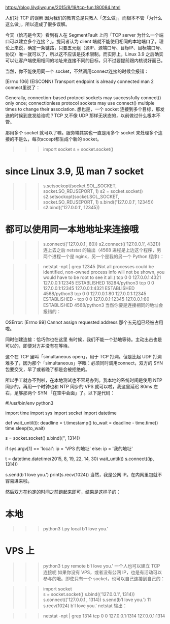 
https://blog.lilydjwg.me/2015/8/19/tcp-fun.180084.html

人们对 TCP 的误解
因为我们的教育总是只教人「怎么做」，而根本不管「为什么这么做」，所以造成了很多误解。

今天（恰巧是今天）看到有人在 SegmentFault 上问「TCP server 为什么一个端口可以建立多个连接？」。提问者认为 client 端就不能使用相同的本地端口了。理论上来说，确定一条链路，只要五元组（源IP、源端口号、目标IP、目标端口号、协议）唯一就可以了，所以这不应该是技术限制。而实际上，Linux 3.9 之后确实可以让客户端使用相同的地址来连接不同的目标，只不过要提前跟内核说好而已。

当然，你不能使用同一个 socket，不然调用connect连接的时候会报错：

[Errno 106] (EISCONN) Transport endpoint is already connected
man 2 connect里说了：

Generally, connection-based protocol sockets may successfully connect() only once; connectionless protocol sockets may use connect() multiple times to change their association.
想也是，一个 socket 连接到多个目标，那发送的时候到底发给谁呢？TCP 又不像 UDP 那样无状态的，以前做过什么根本不管。

那用多个 socket 就可以了嘛。服务端其实也一直是用多个 socket 来处理多个连接的不是么，每次accept都生成个新的 socket。

>>> import socket
>>> s = socket.socket()
# since Linux 3.9, 见 man 7 socket
>>> s.setsockopt(socket.SOL_SOCKET, socket.SO_REUSEPORT, 1)
>>> s2 = socket.socket()
>>> s2.setsockopt(socket.SOL_SOCKET, socket.SO_REUSEPORT, 1)
>>> s.bind(('127.0.0.1', 12345))
>>> s2.bind(('127.0.0.1', 12345))
# 都可以使用同一本地地址来连接哦
>>> s.connect(('127.0.0.1', 80))
>>> s2.connect(('127.0.0.1', 4321))
连上去之后 netstat 的输出（4568 进程是上边这个程序，另两个进程一个是 nginx，另一个是我的另一个 Python 程序）：

>>> netstat -npt | grep 12345
(Not all processes could be identified, non-owned process info
 will not be shown, you would have to be root to see it all.)
tcp        0      0 127.0.0.1:4321          127.0.0.1:12345         ESTABLISHED 18284/python3
tcp        0      0 127.0.0.1:12345         127.0.0.1:4321          ESTABLISHED 4568/python3
tcp        0      0 127.0.0.1:80            127.0.0.1:12345         ESTABLISHED -
tcp        0      0 127.0.0.1:12345         127.0.0.1:80            ESTABLISHED 4568/python3
当然你要是连接相同的地址会报错的：

OSError: [Errno 99] Cannot assign requested address
那个五元组已经被占用啦。

同时创建连接：恰巧你也在这里
有时候，我们不能一个劲地等待。主动出击也是可以的，即便对方并没有在等待。

这个在 TCP 里叫「simultaneous open」，用于 TCP 打洞。但是比起 UDP 打洞难多了，因为那个「simultaneous」字眼：必须同时调用connect，双方的 SYN 包要交叉，早了或者晚了都是会被拒绝的。

所以手工就办不到啦，在本地测试也不容易办到。我本地的系统时间是使用 NTP 同步的，再用一个时钟也和 NTP 同步的 VPS 就可以啦，我这里延迟 80ms 左右，足够那两个 SYN 「在空中会面」了。以下是代码：

#!/usr/bin/env python3

import time
import sys
import socket
import datetime

def wait_until(t):
  deadline = t.timestamp()
  to_wait = deadline - time.time()
  time.sleep(to_wait)

s = socket.socket()
s.bind(('', 1314))

if sys.argv[1] == 'local':
  ip = 'VPS 的地址'
else:
  ip = '我的地址'

t = datetime.datetime(2015, 8, 19, 22, 14, 30)
wait_until(t)
s.connect((ip, 1314))

s.send(b'I love you.')
print(s.recv(1024))
当然，我是公网 IP。在内网里包就不容易进来啦。

然后双方在约定的时间之前跑起来即可，结果是这样子的：

# 本地
>>> python3 t.py local
b'I love you.'

# VPS 上
>>> python3 t.py remote
b'I love you.'
一个人也可以建立 TCP 连接呢
如果你没有 VPS，或者没有公网 IP，也是有活动可以参与的哦。即使只有一个 socket，也可以自己连接到自己的：

>>> import socket                                                               
>>> s = socket.socket()
>>> s.bind(('127.0.0.1', 1314))
>>> s.connect(('127.0.0.1', 1314))
>>> s.send(b'I love you.')
11
>>> s.recv(1024)
b'I love you.'
netstat 输出：

>>> netstat -npt | grep 1314
tcp        0      0 127.0.0.1:1314          127.0.0.1:1314  
